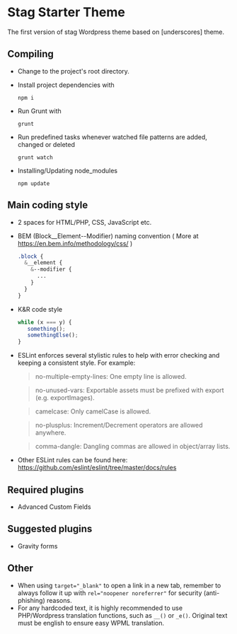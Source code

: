 # Stag Starter Theme

The first version of stag Wordpress theme based on [underscores] theme.

## Compiling

* Change to the project's root directory.

* Install project dependencies with 
    ```
    npm i
    ```

* Run Grunt with 
    ```
    grunt
    ```
  
* Run predefined tasks whenever watched file patterns are added, changed or deleted
    ```
    grunt watch
    ```
    
* Installing/Updating node_modules
    ```
    npm update
    ```

## Main coding style
* 2 spaces for HTML/PHP, CSS, JavaScript etc.
* BEM (Block__Element--Modifier) naming convention ( More at https://en.bem.info/methodology/css/ )
    ```css
    .block {
      &__element {
        &--modifier {
          ...
        }
      }
    }
    ```
* K&R code style
    ```js
    while (x === y) {
       something();
       somethingElse();
    }
    ```
* ESLint enforces several stylistic rules to help with error checking and keeping a consistent style. For example:
    >no-multiple-empty-lines: One empty line is allowed.
    
    >no-unused-vars: Exportable assets must be prefixed with export (e.g. exportImages).
    
    >camelcase: Only camelCase is allowed.
    
    >no-plusplus: Increment/Decrement operators are allowed anywhere.
    
    >comma-dangle: Dangling commas are allowed in object/array lists.   
* Other ESLint rules can be found here: https://github.com/eslint/eslint/tree/master/docs/rules
    
## Required plugins
* Advanced Custom Fields

## Suggested plugins
* Gravity forms

## Other
* When using `target="_blank"` to open a link in a new tab, remember to always follow it up with `rel="noopener noreferrer"` for security (anti-phishing) reasons.
* For any hardcoded text, it is highly recommended to use PHP/Wordpress translation functions, such as `__()` or `_e()`. Original text must be english to ensure easy WPML translation.